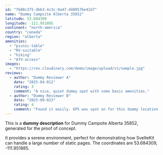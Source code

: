 ```yaml
---
id: "fb00c375-dbb3-4c3c-9a47-d409576e41d7"
name: "Dummy Campsite Alberta 35852"
latitude: 53.684309
longitude: -111.951885
continent: "north-america"
country: "canada"
region: "alberta"
amenities:
  - "picnic-table"
  - "RV-suitable"
  - "hiking"
  - "ATV-access"
images:
  - "https://res.cloudinary.com/demo/image/upload/v1/sample.jpg"
reviews:
  - author: "Dummy Reviewer A"
    date: "2025-04-012"
    rating: 3
    comment: "A nice, quiet dummy spot with some basic amenities."
  - author: "Dummy Reviewer B"
    date: "2025-09-023"
    rating: 4
    comment: "Found it easily. GPS was spot on for this dummy location."
---
```


This is a **dummy description** for Dummy Campsite Alberta 35852, generated for the proof of concept.

It provides a serene environment, perfect for demonstrating how SvelteKit can handle a large number of static pages. The coordinates are 53.684309, -111.951885.
